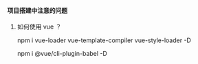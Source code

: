 #### 项目搭建中注意的问题

1. 如何使用 vue ？

   npm i vue-loader vue-template-compiler vue-style-loader -D

   npm i @vue/cli-plugin-babel -D
